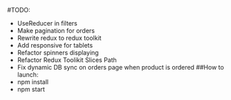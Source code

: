 #TODO:
- UseReducer in filters
- Make pagination for orders
- Rewrite redux to redux toolkit
- Add responsive for tablets
- Refactor spinners displaying
- Refactor Redux Toolikit Slices Path
- Fix dynamic DB sync on orders page when product is ordered
##How to launch:
- npm install
- npm start
